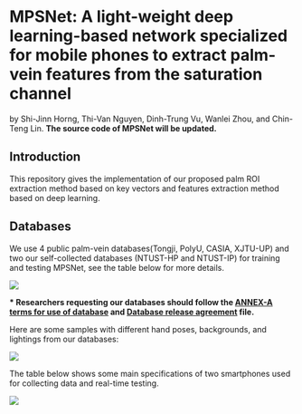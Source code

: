 # MPSNet: A light-weight deep learning-based network specialized for mobile phones to extract palm-vein features from the saturation channel
by Shi-Jinn Horng, Thi-Van Nguyen, Dinh-Trung Vu, Wanlei Zhou, and Chin-Teng Lin. <strong>The source code of MPSNet will be updated.</strong>
## Introduction
This repository gives the implementation of our proposed palm ROI extraction method based on key vectors and features extraction method based on deep learning.
## Databases
We use 4 public palm-vein databases(Tongji, PolyU, CASIA, XJTU-UP) and two our self-collected databases (NTUST-HP and NTUST-IP) for training and testing MPSNet, see the table below for more details.

![](https://github.com/trungvdhp/mobile_palm_recognition_mpsnet/blob/main/Images/database_list.png?raw=true)

<strong>* Researchers requesting our databases should follow the [ANNEX-A terms for use of database](https://github.com/trungvdhp/mobile_palm_recognition_mpsnet/blob/main/ANNEX_A_terms_for_use_of_database.docx) and [Database release agreement](https://github.com/trungvdhp/mobile_palm_recognition_mpsnet/blob/main/Database_release_agreement.docx) file.</strong>

Here are some samples with different hand poses, backgrounds, and lightings from our databases:

![](https://github.com/trungvdhp/mobile_palm_recognition_mpsnet/blob/main/Images/palm_roi_extraction_key_vector.png?raw=true)

The table below shows some main specifications of two smartphones used for collecting data and real-time testing.

![](https://github.com/trungvdhp/mobile_palm_recognition_mpsnet/blob/main/Images/smartphones.png?raw=true)
